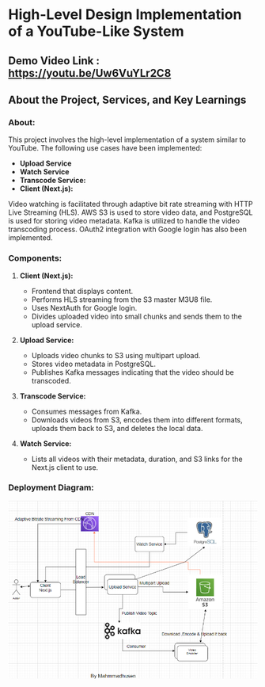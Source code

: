 # High-Level Design Implementation of a YouTube-Like System
## Demo Video Link : https://youtu.be/Uw6VuYLr2C8
## About the Project, Services, and Key Learnings

### About:
This project involves the high-level implementation of a system similar to YouTube. The following use cases have been implemented:
- **Upload Service**
- **Watch Service**
- **Transcode Service:**
- **Client (Next.js):**

Video watching is facilitated through adaptive bit rate streaming with HTTP Live Streaming (HLS). AWS S3 is used to store video data, and PostgreSQL is used for storing video metadata. Kafka is utilized to handle the video transcoding process. OAuth2 integration with Google login has also been implemented.

### Components:

1. **Client (Next.js):**
   - Frontend that displays content.
   - Performs HLS streaming from the S3 master M3U8 file.
   - Uses NextAuth for Google login.
   - Divides uploaded video into small chunks and sends them to the upload service.

2. **Upload Service:**
   - Uploads video chunks to S3 using multipart upload.
   - Stores video metadata in PostgreSQL.
   - Publishes Kafka messages indicating that the video should be transcoded.

3. **Transcode Service:**
   - Consumes messages from Kafka.
   - Downloads videos from S3, encodes them into different formats, uploads them back to S3, and deletes the local data.

4. **Watch Service:**
   - Lists all videos with their metadata, duration, and S3 links for the Next.js client to use.

###  Deployment Diagram:

![alt text](image.png)


